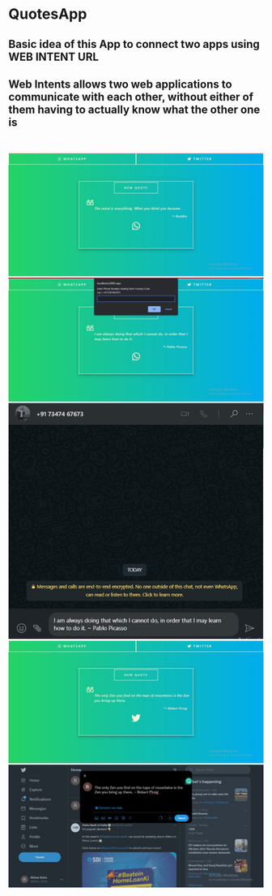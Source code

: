 # QuotesApp
 <h2>Basic idea of this App to connect two apps using WEB INTENT URL</h2>
 <h2>Web Intents allows two web applications to communicate with each other, without either of them having to actually know what the other one is</h2><br/>
 
 <img src="Screenshot 2022-01-27 131911.jpg"><br/>
 <img src="Screenshot 2022-01-27 132044.jpg"><br/>
 <img src="Screenshot 2022-01-27 132147.jpg"><br/>
 <img src="Screenshot 2022-01-27 135333.jpg"/><br/>
 <img src="Screenshot 2022-01-27 135407.jpg"/>
